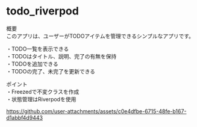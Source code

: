# todo_riverpod

概要<br>
このアプリは、ユーザーがTODOアイテムを管理できるシンプルなアプリです。

・TODO一覧を表示できる<br>
・TODOはタイトル、説明、完了の有無を保持<br>
・TODOを追加できる<br>
・TODOの完了、未完了を更新できる<br>

ポイント<br>
・Freezedで不変クラスを作成<br>
・状態管理はRiverpodを使用



https://github.com/user-attachments/assets/c0e4dfbe-6715-48fe-b167-d1abbf4d9443

